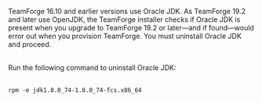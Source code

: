 <!-- % capture openjdk % -->
TeamForge 16.10 and earlier versions use Oracle JDK. As TeamForge 19.2 and later use OpenJDK, the TeamForge installer checks if Oracle JDK is present when you upgrade to TeamForge 19.2 or later—and if found—would error out when you provision TeamForge. You must uninstall Oracle JDK and proceed.<br></br>

Run the following command to uninstall Oracle JDK:<br></br>

`rpm -e jdk1.8.0_74-1.8.0_74-fcs.x86_64`
<!-- % endcapture %
% include callout.html type="primary" content=openjdk % -->